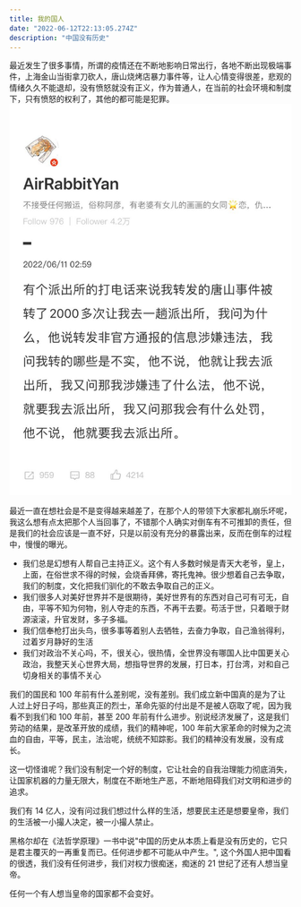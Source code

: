 ```yaml
---
title: 我的国人
date: "2022-06-12T22:13:05.274Z"
description: "中国没有历史"
---
```


最近发生了很多事情，所谓的疫情还在不断地影响日常出行，各地不断出现极端事件，上海金山当街拿刀砍人，唐山烧烤店暴力事件等，让人心情变得很差，悲观的情绪久久不能退却，没有愤怒就没有正义，作为普通人，在当前的社会环境和制度下，只有愤怒的权利了，其他的都可能是犯罪。
![6](./6.jpeg)

最近一直在想社会是不是变得越来越差了，在那个人的带领下大家都礼崩乐坏呢，我这么想有点太把那个人当回事了，不错那个人确实对倒车有不可推卸的责任，但是我们的社会应该是一直不好，只是以前没有充分的暴露出来，反而在倒车的过程中，慢慢的曝光。

- 我们总是幻想有人帮自己主持正义。这个有人多数时候是青天大老爷，皇上，上面，在俗世求不得的时候，会烧香拜佛，寄托鬼神。很少想着自己去争取，我们的制度，文化把我们驯化的不敢去争取自己的正义。
- 我们很多人对美好世界并不是很期待，美好世界有的东西对自己可有可无，自由，平等不知为何物，别人夺走的东西，不再干去要。苟活于世，只着眼于财源滚滚，升官发财，多子多福。
- 我们信奉枪打出头鸟，很多事等着别人去牺牲，去奋力争取，自己渔翁得利，过着岁月静好的生活
- 我们对政治不关心吗，不，很关心，很热情，全世界没有哪国人比中国更关心政治，我整天关心世界大局，想指导世界的发展，打日本，打台湾，对和自己切身相关的事情不关心

我们的国民和 100 年前有什么差别呢，没有差别。我们成立新中国真的是为了让人过上好日子吗，那些真正的烈士，革命先驱的付出是不是被人窃取了呢，因为我看不到我们和 100 年前，甚至 200 年前有什么进步。别说经济发展了，这是我们劳动的结果，是改革开放的成绩，我们的精神呢，100 年前大家革命的时候为之流血的自由，平等，民主，法治呢，统统不知踪影。我们的精神没有发展，没有成长。

这一切怪谁呢？我们没有制定一个好的制度，它让社会的自我治理能力彻底消失，让国家机器的力量无限大，制度在不断地生产恶，不断地阻碍我们对文明和进步的追求。

我们有 14 亿人，没有问过我们想过什么样的生活，想要民主还是想要皇帝，我们的生活被一小撮人决定，被一小撮人禁止。

黑格尔却在《法哲学原理》一书中说"中国的历史从本质上看是没有历史的，它只是君主覆灭的一再重复而已。任何进步都不可能从中产生。", 这个外国人把中国看的很透，我们没有任何进步，我们对权力很痴迷，痴迷的 21 世纪了还有人想当皇帝。

任何一个有人想当皇帝的国家都不会变好。
